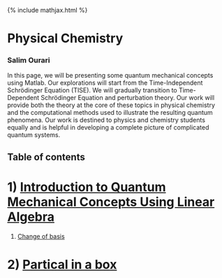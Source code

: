 {% include mathjax.html %}

#     **Physical Chemistry** 

### Salim Ourari

In this page, we will be presenting some quantum mechanical concepts using Matlab.
Our explorations will start from the Time-Independent Schrödinger Equation (TISE). We will gradually transition to Time-Dependent Schrödinger Equation and perturbation theory. 
Our work will provide both the theory at the core of these topics in physical chemistry and the computational methods used to illustrate the resulting quantum phenomena.
Our work is destined to physics and chemistry students equally and is helpful in developing a complete picture of complicated quantum systems.

## Table of contents

# $1)$ [Introduction to Quantum Mechanical Concepts Using Linear Algebra](/Introduction.md)

1. [Change of basis](/ChangeofBasis.md)
     
# $2)$ [Partical in a box](/PIB.md)

